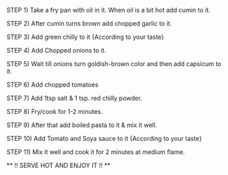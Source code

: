 STEP 1) Take a fry pan with oil in it. When oil is a bit hot add cumin to it.

STEP 2) After cumin turns brown add chopped garlic to it.

STEP 3) Add green chilly to it {According to your taste}

STEP 4) Add Chopped onions to it.

STEP 5) Wait till onions turn goldish-brown color and then add capsicum to it.

STEP 6) Add chopped tomatoes

STEP 7) Add 1tsp salt & 1 tsp. red chilly powder.

STEP 8) Fry/cook for 1-2 minutes.

STEP 9) After that add boiled pasta to it & mix it well.

STEP 10) Add Tomato and Soya sauce to it {According to your taste}

STEP 11) Mix it well and cook it for 2 minutes at medium flame.

** !! SERVE HOT AND ENJOY IT !! ** 


